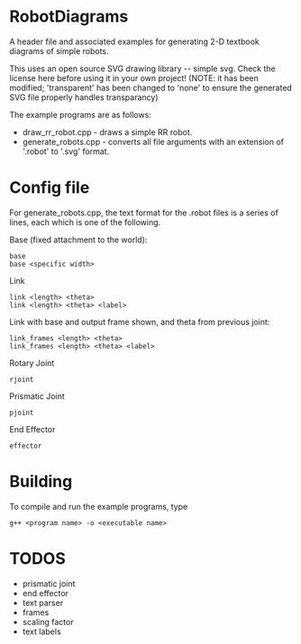 # RobotDiagrams
A header file and associated examples for generating 2-D textbook diagrams of simple robots.

This uses an open source SVG drawing library -- simple svg. Check the license here before using it in your own project!
(NOTE: it has been modified; 'transparent' has been changed to 'none' to ensure the generated SVG file properly handles
transparancy)

The example programs are as follows:
* draw_rr_robot.cpp - draws a simple RR robot.
* generate_robots.cpp - converts all file arguments with an extension of '.robot' to '.svg' format.

# Config file
For generate_robots.cpp, the text format for the .robot files is a series of lines, each which is one of the following.

Base (fixed attachment to the world):
```
base
base <specific width>
```

Link
```
link <length> <theta>
link <length> <theta> <label>
```

Link with base and output frame shown, and theta from previous joint:
```
link_frames <length> <theta>
link_frames <length> <theta> <label>
```

Rotary Joint
```
rjoint
```

Prismatic Joint
```
pjoint
```

End Effector
```
effector
```

# Building

To compile and run the example programs, type
```
g++ <program name> -o <executable name>
```

# TODOS

* prismatic joint
* end effector
* text parser
* frames
* scaling factor
* text labels
